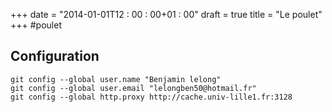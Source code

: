 +++
date = "2014-01-01T12 : 00 : 00+01 : 00"
draft = true
title = "Le poulet"
+++
#poulet

## Configuration

	git config --global user.name "Benjamin lelong"
	git config --global user.email "lelongben50@hotmail.fr"
	git config --global http.proxy http://cache.univ-lille1.fr:3128
